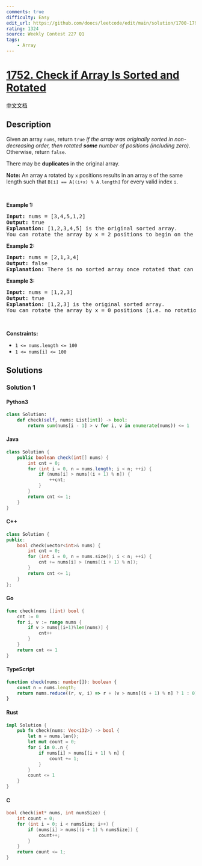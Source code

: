 ```yaml
---
comments: true
difficulty: Easy
edit_url: https://github.com/doocs/leetcode/edit/main/solution/1700-1799/1752.Check%20if%20Array%20Is%20Sorted%20and%20Rotated/README_EN.md
rating: 1324
source: Weekly Contest 227 Q1
tags:
    - Array
---
```


<!-- problem:start -->

# [1752. Check if Array Is Sorted and Rotated](https://leetcode.com/problems/check-if-array-is-sorted-and-rotated)

[中文文档](/solution/1700-1799/1752.Check%20if%20Array%20Is%20Sorted%20and%20Rotated/README.md)

## Description

<!-- description:start -->

<p>Given an array <code>nums</code>, return <code>true</code><em> if the array was originally sorted in non-decreasing order, then rotated <strong>some</strong> number of positions (including zero)</em>. Otherwise, return <code>false</code>.</p>

<p>There may be <strong>duplicates</strong> in the original array.</p>

<p><strong>Note:</strong> An array <code>A</code> rotated by <code>x</code> positions results in an array <code>B</code> of the same length such that <code>B[i] == A[(i+x) % A.length]</code> for every valid index <code>i</code>.</p>

<p>&nbsp;</p>
<p><strong class="example">Example 1:</strong></p>

<pre>
<strong>Input:</strong> nums = [3,4,5,1,2]
<strong>Output:</strong> true
<strong>Explanation:</strong> [1,2,3,4,5] is the original sorted array.
You can rotate the array by x = 2 positions to begin on the element of value 3: [3,4,5,1,2].
</pre>

<p><strong class="example">Example 2:</strong></p>

<pre>
<strong>Input:</strong> nums = [2,1,3,4]
<strong>Output:</strong> false
<strong>Explanation:</strong> There is no sorted array once rotated that can make nums.
</pre>

<p><strong class="example">Example 3:</strong></p>

<pre>
<strong>Input:</strong> nums = [1,2,3]
<strong>Output:</strong> true
<strong>Explanation:</strong> [1,2,3] is the original sorted array.
You can rotate the array by x = 0 positions (i.e. no rotation) to make nums.
</pre>

<p>&nbsp;</p>
<p><strong>Constraints:</strong></p>

<ul>
	<li><code>1 &lt;= nums.length &lt;= 100</code></li>
	<li><code>1 &lt;= nums[i] &lt;= 100</code></li>
</ul>

<!-- description:end -->

## Solutions

<!-- solution:start -->

### Solution 1

<!-- tabs:start -->

#### Python3

```python
class Solution:
    def check(self, nums: List[int]) -> bool:
        return sum(nums[i - 1] > v for i, v in enumerate(nums)) <= 1
```

#### Java

```java
class Solution {
    public boolean check(int[] nums) {
        int cnt = 0;
        for (int i = 0, n = nums.length; i < n; ++i) {
            if (nums[i] > nums[(i + 1) % n]) {
                ++cnt;
            }
        }
        return cnt <= 1;
    }
}
```

#### C++

```cpp
class Solution {
public:
    bool check(vector<int>& nums) {
        int cnt = 0;
        for (int i = 0, n = nums.size(); i < n; ++i) {
            cnt += nums[i] > (nums[(i + 1) % n]);
        }
        return cnt <= 1;
    }
};
```

#### Go

```go
func check(nums []int) bool {
	cnt := 0
	for i, v := range nums {
		if v > nums[(i+1)%len(nums)] {
			cnt++
		}
	}
	return cnt <= 1
}
```

#### TypeScript

```ts
function check(nums: number[]): boolean {
    const n = nums.length;
    return nums.reduce((r, v, i) => r + (v > nums[(i + 1) % n] ? 1 : 0), 0) <= 1;
}
```

#### Rust

```rust
impl Solution {
    pub fn check(nums: Vec<i32>) -> bool {
        let n = nums.len();
        let mut count = 0;
        for i in 0..n {
            if nums[i] > nums[(i + 1) % n] {
                count += 1;
            }
        }
        count <= 1
    }
}
```

#### C

```c
bool check(int* nums, int numsSize) {
    int count = 0;
    for (int i = 0; i < numsSize; i++) {
        if (nums[i] > nums[(i + 1) % numsSize]) {
            count++;
        }
    }
    return count <= 1;
}
```

<!-- tabs:end -->

<!-- solution:end -->

<!-- problem:end -->
